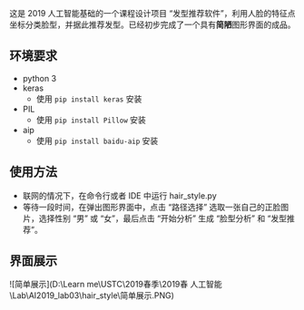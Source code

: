 这是 2019 人工智能基础的一个课程设计项目 “发型推荐软件”，利用人脸的特征点坐标分类脸型，并据此推荐发型。已经初步完成了一个具有**简陋**图形界面的成品。

## 环境要求

+ python 3
+ keras
  + 使用 `pip install keras` 安装
+ PIL
  + 使用 `pip install Pillow` 安装
+ aip
  + 使用 `pip install baidu-aip` 安装

## 使用方法

+ 联网的情况下，在命令行或者 IDE 中运行 hair_style.py
+ 等待一段时间，在弹出图形界面中，点击 “路径选择” 选取一张自己的正脸图片，选择性别 “男” 或 “女”，最后点击 “开始分析” 生成 “脸型分析” 和 “发型推荐”。

## 界面展示

![简单展示](D:\Learn me\USTC\2019春季\2019春 人工智能\Lab\AI2019_lab03\hair_style\简单展示.PNG)